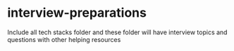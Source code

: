 # interview-preparations
Include all tech stacks folder and these folder will have interview topics and questions with other helping resources
